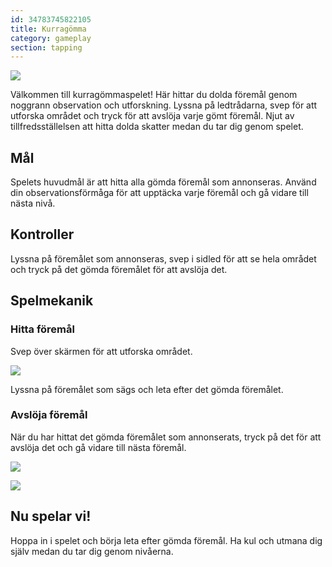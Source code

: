 ```yaml
---
id: 34783745822105
title: Kurragömma
category: gameplay
section: tapping
---
```

![](https://help.studycat.com/hc/article_attachments/34930712507545)

Välkommen till kurragömmaspelet! Här hittar du dolda föremål genom noggrann observation och utforskning. Lyssna på ledtrådarna, svep för att utforska området och tryck för att avslöja varje gömt föremål. Njut av tillfredsställelsen att hitta dolda skatter medan du tar dig genom spelet.

## Mål

Spelets huvudmål är att hitta alla gömda föremål som annonseras. Använd din observationsförmåga för att upptäcka varje föremål och gå vidare till nästa nivå.

## Kontroller

Lyssna på föremålet som annonseras, svep i sidled för att se hela området och tryck på det gömda föremålet för att avslöja det.

## Spelmekanik

### Hitta föremål

Svep över skärmen för att utforska området.

![](https://help.studycat.com/hc/article_attachments/34930712511513)

Lyssna på föremålet som sägs och leta efter det gömda föremålet.

### Avslöja föremål

När du har hittat det gömda föremålet som annonserats, tryck på det för att avslöja det och gå vidare till nästa föremål.

![](https://help.studycat.com/hc/article_attachments/34783745782809)

![](https://help.studycat.com/hc/article_attachments/34783721841177)

## Nu spelar vi!

Hoppa in i spelet och börja leta efter gömda föremål. Ha kul och utmana dig själv medan du tar dig genom nivåerna.

